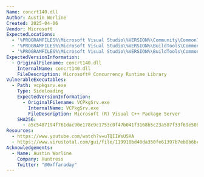 ```yaml
---
Name: concrt140.dll
Author: Austin Worline
Created: 2025-04-06
Vendor: Microsoft
ExpectedLocations:
  - '%PROGRAMFILES%\Microsoft Visual Studio\%VERSION%\Community\Common7\IDE\VC\vcpackages'
  - '%PROGRAMFILES%\Microsoft Visual Studio\%VERSION%\BuildTools\Common7\IDE\VC\vcpackages'
  - '%PROGRAMFILES%\Microsoft Visual Studio\%VERSION%\BuildTools\Common7\IDE'
ExpectedVersionInformation:
  - OriginalFilename: concrt140.dll
    InternalName: concrt140.dll
    FileDescription: Microsoft® Concurrency Runtime Library
VulnerableExecutables:
  - Path: vcpkgsrv.exe
    Type: Sideloading
    ExpectedVersionInformation:
      - OriginalFilename: VCPkgSrv.exe
        InternalName: VCPkgSrv.exe
        FileDescription: Microsoft (R) Visual C++ Package Server
    SHA256:
      - a5c5487194f761dac90e178c9c1753c0f47b041f3168b5c23a587f33f69e5089
Resources:
  - https://www.youtube.com/watch?v=uTQIIWsUSHA
  - https://www.virustotal.com/gui/file/119910bd40da350fe61397b7eb8b6bc4c1280ff130129b4f5046d7f460c62fac
Acknowledgements:
  - Name: Austin Worline
    Company: Huntress
    Twitter: "@0xffaraday"
---
```


